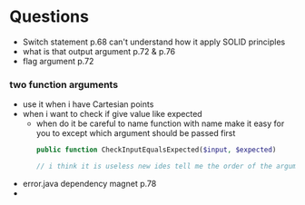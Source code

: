 # Questions
- Switch statement p.68 can't understand how it apply SOLID principles
- what is that output argument p.72 & p.76
- flag argument p.72
### two function arguments
- use it when i have Cartesian points
- when i want to check if give value like expected
  - when do it be careful to name function with name make it easy for you to except which argument should be passed first
    ```php
    public function CheckInputEqualsExpected($input, $expected)

    // i think it is useless new ides tell me the order of the arguments
    ```
- error.java dependency magnet p.78
- 
